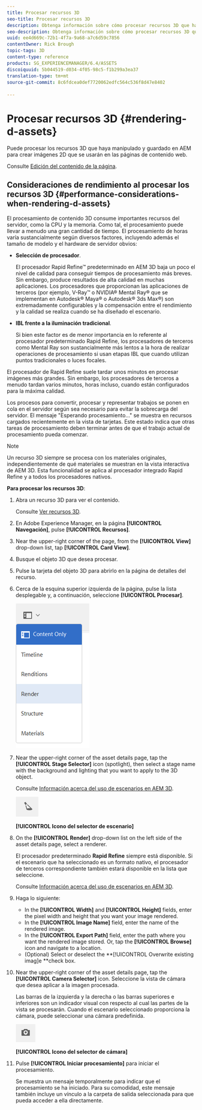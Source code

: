 ```yaml
---
title: Procesar recursos 3D
seo-title: Procesar recursos 3D
description: Obtenga información sobre cómo procesar recursos 3D que ha manipulado y guardado en AEM para crear imágenes 2D para sus páginas web.
seo-description: Obtenga información sobre cómo procesar recursos 3D que ha manipulado y guardado en AEM para crear imágenes 2D para sus páginas web.
uuid: ee4d669c-72b1-4f7a-9a68-a7c6d59c7856
contentOwner: Rick Brough
topic-tags: 3D
content-type: reference
products: SG_EXPERIENCEMANAGER/6.4/ASSETS
discoiquuid: 5b044519-d034-4f05-98c5-f1b299a3ea37
translation-type: tm+mt
source-git-commit: 8c6fdcea0def7720062edfc564c536f8d47e8402

---
```



# Procesar recursos 3D {#rendering-d-assets}

Puede procesar los recursos 3D que haya manipulado y guardado en AEM para crear imágenes 2D que se usarán en las páginas de contenido web.

Consulte [Edición del contenido de la página](/help/sites-authoring/qg-page-authoring.md#editing-your-page-content).

## Consideraciones de rendimiento al procesar los recursos 3D {#performance-considerations-when-rendering-d-assets}

El procesamiento de contenido 3D consume importantes recursos del servidor, como la CPU y la memoria. Como tal, el procesamiento puede llevar a menudo una gran cantidad de tiempo. El procesamiento de horas varía sustancialmente según diversos factores, incluyendo además el tamaño de modelo y el hardware de servidor obvios:

* **Selección de procesador**.

    El procesador Rapid Refine™ predeterminado en AEM 3D baja un poco el nivel de calidad para conseguir tiempos de procesamiento más breves. Sin embargo, produce resultados de alta calidad en muchas aplicaciones. Los procesadores que proporcionan las aplicaciones de terceros (por ejemplo, V-Ray™ o NVIDIA® Mental Ray® que se implementan en Autodesk® Maya® o Autodesk® 3ds Max®) son extremadamente configurables y la compensación entre el rendimiento y la calidad se realiza cuando se ha diseñado el escenario.

* **IBL frente a la iluminación tradicional**.

   Si bien este factor es de menor importancia en lo referente al procesador predeterminado Rapid Refine, los procesadores de terceros como Mental Ray son sustancialmente más lentos a la hora de realizar operaciones de procesamiento si usan etapas IBL que cuando utilizan puntos tradicionales o luces focales.

El procesador de Rapid Refine suele tardar unos minutos en procesar imágenes más grandes. Sin embargo, los procesadores de terceros a menudo tardan varios minutos, horas incluso, cuando están configurados para la máxima calidad.

Los procesos para convertir, procesar y representar trabajos se ponen en cola en el servidor según sea necesario para evitar la sobrecarga del servidor. El mensaje &quot;Esperando procesamiento…&quot; se muestra en recursos cargados recientemente en la vista de tarjetas. Este estado indica que otras tareas de procesamiento deben terminar antes de que el trabajo actual de procesamiento pueda comenzar.

>[!NOTE]
>
>Un recurso 3D siempre se procesa con los materiales originales, independientemente de qué materiales se muestran en la vista interactiva de AEM 3D. Esta funcionalidad se aplica al procesador integrado Rapid Refine y a todos los procesadores nativos.

**Para procesar los recursos 3D**:

1. Abra un recurso 3D para ver el contenido.

   Consulte [Ver recursos 3D](viewing-3d-assets.md).

1. En Adobe Experience Manager, en la página **[!UICONTROL Navegación]**, pulse **[!UICONTROL Recursos]**.
1. Near the upper-right corner of the page, from the **[!UICONTROL View]** drop-down list, tap **[!UICONTROL Card View]**.
1. Busque el objeto 3D que desea procesar.
1. Pulse la tarjeta del objeto 3D para abrirlo en la página de detalles del recurso.
1. Cerca de la esquina superior izquierda de la página, pulse la lista desplegable y, a continuación, seleccione **[!UICONTROL Procesar]**.

   ![chlimage_1-369](assets/chlimage_1-369.png)

1. Near the upper-right corner of the asset details page, tap the **[!UICONTROL Stage Selector]** icon (spotlight), then select a stage name with the background and lighting that you want to apply to the 3D object.

   Consulte [Información acerca del uso de escenarios en AEM 3D](about-the-use-of-stages-in-aem-3d.md).

   ![chlimage_1-370](assets/chlimage_1-370.png)

   **[!UICONTROL Icono del selector de escenario]**

1. On the **[!UICONTROL Render]** drop-down list on the left side of the asset details page, select a renderer.

   El procesador predeterminado **Rapid Refine** siempre está disponible. Si el escenario que ha seleccionado es un formato nativo, el procesador de terceros correspondiente también estará disponible en la lista que seleccione.

   Consulte [Información acerca del uso de escenarios en AEM 3D](about-the-use-of-stages-in-aem-3d.md).

1. Haga lo siguiente:

   * In the **[!UICONTROL Width]** and **[!UICONTROL Height]** fields, enter the pixel width and height that you want your image rendered.
   * In the **[!UICONTROL Image Name]** field, enter the name of the rendered image.
   * In the **[!UICONTROL Export Path]** field, enter the path where you want the rendered image stored. Or, tap the **[!UICONTROL Browse]** icon and navigate to a location.
   * (Optional) Select or deselect the **[!UICONTROL Overwrite existing imag]e **check box.

1. Near the upper-right corner of the asset details page, tap the **[!UICONTROL Camera Selector]** icon. Seleccione la vista de cámara que desea aplicar a la imagen procesada.

   Las barras de la izquierda y la derecha o las barras superiores e inferiores son un indicador visual con respecto al cual las partes de la vista se procesarán. Cuando el escenario seleccionado proporciona la cámara, puede seleccionar una cámara predefinida.

   ![chlimage_1-371](assets/chlimage_1-371.png)

   **[!UICONTROL Icono del selector de cámara]**

1. Pulse **[!UICONTROL Iniciar procesamiento]** para iniciar el procesamiento.

   Se muestra un mensaje temporalmente para indicar que el procesamiento se ha iniciado. Para su comodidad, este mensaje también incluye un vínculo a la carpeta de salida seleccionada para que pueda acceder a ella directamente.

